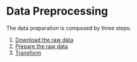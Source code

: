 # Data Preprocessing

The data preparation is composed by three steps:

1. [Download the raw data](https://github.com/thomaspernet/Financial_dependency_pollution/tree/master/01_data_preprocessing/00_download_data_from)
2. [Prepare the raw data](https://github.com/thomaspernet/Financial_dependency_pollution/tree/master/01_data_preprocessing/01_prepare_tables)
3. [Transform](https://github.com/thomaspernet/Financial_dependency_pollution/tree/master/01_data_preprocessing/02_transform_tables)

